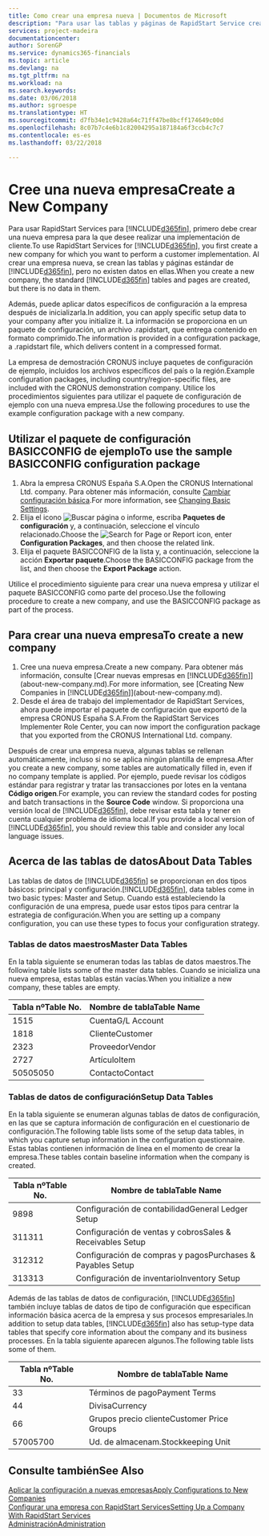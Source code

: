 ```yaml
---
title: Como crear una empresa nueva | Documentos de Microsoft
description: "Para usar las tablas y páginas de RapidStart Service creadas que no tienen datos."
services: project-madeira
documentationcenter: 
author: SorenGP
ms.service: dynamics365-financials
ms.topic: article
ms.devlang: na
ms.tgt_pltfrm: na
ms.workload: na
ms.search.keywords: 
ms.date: 03/06/2018
ms.author: sgroespe
ms.translationtype: HT
ms.sourcegitcommit: d7fb34e1c9428a64c71ff47be8bcff174649c00d
ms.openlocfilehash: 8c07b7c4e6b1c82004295a187184a6f3ccb4c7c7
ms.contentlocale: es-es
ms.lasthandoff: 03/22/2018

---
```

# <a name="create-a-new-company"></a><span data-ttu-id="c3e0b-103">Cree una nueva empresa</span><span class="sxs-lookup"><span data-stu-id="c3e0b-103">Create a New Company</span></span>
<span data-ttu-id="c3e0b-104">Para usar RapidStart Services para [!INCLUDE[d365fin](includes/d365fin_md.md)], primero debe crear una nueva empresa para la que desee realizar una implementación de cliente.</span><span class="sxs-lookup"><span data-stu-id="c3e0b-104">To use RapidStart Services for [!INCLUDE[d365fin](includes/d365fin_md.md)], you first create a new company for which you want to perform a customer implementation.</span></span> <span data-ttu-id="c3e0b-105">Al crear una empresa nueva, se crean las tablas y páginas estándar de [!INCLUDE[d365fin](includes/d365fin_md.md)], pero no existen datos en ellas.</span><span class="sxs-lookup"><span data-stu-id="c3e0b-105">When you create a new company, the standard [!INCLUDE[d365fin](includes/d365fin_md.md)] tables and pages are created, but there is no data in them.</span></span>

<span data-ttu-id="c3e0b-106">Además, puede aplicar datos específicos de configuración a la empresa después de inicializarla.</span><span class="sxs-lookup"><span data-stu-id="c3e0b-106">In addition, you can apply specific setup data to your company after you initialize it.</span></span> <span data-ttu-id="c3e0b-107">La información se proporciona en un paquete de configuración, un archivo .rapidstart, que entrega contenido en formato comprimido.</span><span class="sxs-lookup"><span data-stu-id="c3e0b-107">The information is provided in a configuration package, a .rapidstart file, which delivers content in a compressed format.</span></span>  

<span data-ttu-id="c3e0b-108">La empresa de demostración CRONUS incluye paquetes de configuración de ejemplo, incluidos los archivos específicos del país o la región.</span><span class="sxs-lookup"><span data-stu-id="c3e0b-108">Example configuration packages, including country/region-specific files, are included with the CRONUS demonstration company.</span></span> <span data-ttu-id="c3e0b-109">Utilice los procedimientos siguientes para utilizar el paquete de configuración de ejemplo con una nueva empresa.</span><span class="sxs-lookup"><span data-stu-id="c3e0b-109">Use the following procedures to use the example configuration package with a new company.</span></span>  

## <a name="to-use-the-sample-basicconfig-configuration-package"></a><span data-ttu-id="c3e0b-110">Utilizar el paquete de configuración BASICCONFIG de ejemplo</span><span class="sxs-lookup"><span data-stu-id="c3e0b-110">To use the sample BASICCONFIG configuration package</span></span>  
1. <span data-ttu-id="c3e0b-111">Abra la empresa CRONUS España S.A.</span><span class="sxs-lookup"><span data-stu-id="c3e0b-111">Open the CRONUS International Ltd. company.</span></span> <span data-ttu-id="c3e0b-112">Para obtener más información, consulte [Cambiar configuración básica](ui-change-basic-settings.md).</span><span class="sxs-lookup"><span data-stu-id="c3e0b-112">For more information, see [Changing Basic Settings](ui-change-basic-settings.md).</span></span>
2. <span data-ttu-id="c3e0b-113">Elija el icono ![Buscar página o informe](media/ui-search/search_small.png "icono Buscar página o informe"), escriba **Paquetes de configuración** y, a continuación, seleccione el vínculo relacionado.</span><span class="sxs-lookup"><span data-stu-id="c3e0b-113">Choose the ![Search for Page or Report](media/ui-search/search_small.png "Search for Page or Report icon") icon, enter **Configuration Packages**, and then choose the related link.</span></span>  
3. <span data-ttu-id="c3e0b-114">Elija el paquete BASICCONFIG de la lista y, a continuación, seleccione la acción **Exportar paquete**.</span><span class="sxs-lookup"><span data-stu-id="c3e0b-114">Choose the BASICCONFIG package from the list, and then choose the **Export Package** action.</span></span>  

<span data-ttu-id="c3e0b-115">Utilice el procedimiento siguiente para crear una nueva empresa y utilizar el paquete BASICCONFIG como parte del proceso.</span><span class="sxs-lookup"><span data-stu-id="c3e0b-115">Use the following procedure to create a new company, and use the BASICCONFIG package as part of the process.</span></span>  

## <a name="to-create-a-new-company"></a><span data-ttu-id="c3e0b-116">Para crear una nueva empresa</span><span class="sxs-lookup"><span data-stu-id="c3e0b-116">To create a new company</span></span>  
1. <span data-ttu-id="c3e0b-117">Cree una nueva empresa.</span><span class="sxs-lookup"><span data-stu-id="c3e0b-117">Create a new company.</span></span> <span data-ttu-id="c3e0b-118">Para obtener más información, consulte [Crear nuevas empresas en [!INCLUDE[d365fin](includes/d365fin_md.md)]](about-new-company.md).</span><span class="sxs-lookup"><span data-stu-id="c3e0b-118">For more information, see [Creating New Companies in [!INCLUDE[d365fin](includes/d365fin_md.md)]](about-new-company.md).</span></span>
2. <span data-ttu-id="c3e0b-119">Desde el área de trabajo del implementador de RapidStart Services, ahora puede importar el paquete de configuración que exportó de la empresa CRONUS España S.A.</span><span class="sxs-lookup"><span data-stu-id="c3e0b-119">From the RapidStart Services Implementer Role Center, you can now import the configuration package that you exported from the CRONUS International Ltd. company.</span></span>

<span data-ttu-id="c3e0b-120">Después de crear una empresa nueva, algunas tablas se rellenan automáticamente, incluso si no se aplica ningún plantilla de empresa.</span><span class="sxs-lookup"><span data-stu-id="c3e0b-120">After you create a new company, some tables are automatically filled in, even if no company template is applied.</span></span> <span data-ttu-id="c3e0b-121">Por ejemplo, puede revisar los códigos estándar para registrar y tratar las transacciones por lotes en la ventana **Código origen**.</span><span class="sxs-lookup"><span data-stu-id="c3e0b-121">For example, you can review the standard codes for posting and batch transactions in the **Source Code** window.</span></span> <span data-ttu-id="c3e0b-122">Si proporciona una versión local de [!INCLUDE[d365fin](includes/d365fin_md.md)], debe revisar esta tabla y tener en cuenta cualquier problema de idioma local.</span><span class="sxs-lookup"><span data-stu-id="c3e0b-122">If you provide a local version of [!INCLUDE[d365fin](includes/d365fin_md.md)], you should review this table and consider any local language issues.</span></span>

## <a name="about-data-tables"></a><span data-ttu-id="c3e0b-123">Acerca de las tablas de datos</span><span class="sxs-lookup"><span data-stu-id="c3e0b-123">About Data Tables</span></span>
<span data-ttu-id="c3e0b-124">Las tablas de datos de [!INCLUDE[d365fin](includes/d365fin_md.md)] se proporcionan en dos tipos básicos: principal y configuración.</span><span class="sxs-lookup"><span data-stu-id="c3e0b-124">[!INCLUDE[d365fin](includes/d365fin_md.md)], data tables come in two basic types: Master and Setup.</span></span> <span data-ttu-id="c3e0b-125">Cuando está estableciendo la configuración de una empresa, puede usar estos tipos para centrar la estrategia de configuración.</span><span class="sxs-lookup"><span data-stu-id="c3e0b-125">When you are setting up a company configuration, you can use these types to focus your configuration strategy.</span></span>  

### <a name="master-data-tables"></a><span data-ttu-id="c3e0b-126">Tablas de datos maestros</span><span class="sxs-lookup"><span data-stu-id="c3e0b-126">Master Data Tables</span></span>  
<span data-ttu-id="c3e0b-127">En la tabla siguiente se enumeran todas las tablas de datos maestros.</span><span class="sxs-lookup"><span data-stu-id="c3e0b-127">The following table lists some of the master data tables.</span></span> <span data-ttu-id="c3e0b-128">Cuando se inicializa una nueva empresa, estas tablas están vacías.</span><span class="sxs-lookup"><span data-stu-id="c3e0b-128">When you initialize a new company, these tables are empty.</span></span>  

|<span data-ttu-id="c3e0b-129">Tabla nº</span><span class="sxs-lookup"><span data-stu-id="c3e0b-129">Table No.</span></span>|<span data-ttu-id="c3e0b-130">Nombre de tabla</span><span class="sxs-lookup"><span data-stu-id="c3e0b-130">Table Name</span></span>|  
|-------------------|--------------------|  
|<span data-ttu-id="c3e0b-131">15</span><span class="sxs-lookup"><span data-stu-id="c3e0b-131">15</span></span>|<span data-ttu-id="c3e0b-132">Cuenta</span><span class="sxs-lookup"><span data-stu-id="c3e0b-132">G/L Account</span></span>|  
|<span data-ttu-id="c3e0b-133">18</span><span class="sxs-lookup"><span data-stu-id="c3e0b-133">18</span></span>|<span data-ttu-id="c3e0b-134">Cliente</span><span class="sxs-lookup"><span data-stu-id="c3e0b-134">Customer</span></span>|  
|<span data-ttu-id="c3e0b-135">23</span><span class="sxs-lookup"><span data-stu-id="c3e0b-135">23</span></span>|<span data-ttu-id="c3e0b-136">Proveedor</span><span class="sxs-lookup"><span data-stu-id="c3e0b-136">Vendor</span></span>|  
|<span data-ttu-id="c3e0b-137">27</span><span class="sxs-lookup"><span data-stu-id="c3e0b-137">27</span></span>|<span data-ttu-id="c3e0b-138">Artículo</span><span class="sxs-lookup"><span data-stu-id="c3e0b-138">Item</span></span>|  
|<span data-ttu-id="c3e0b-139">5050</span><span class="sxs-lookup"><span data-stu-id="c3e0b-139">5050</span></span>|<span data-ttu-id="c3e0b-140">Contacto</span><span class="sxs-lookup"><span data-stu-id="c3e0b-140">Contact</span></span>|  

### <a name="setup-data-tables"></a><span data-ttu-id="c3e0b-141">Tablas de datos de configuración</span><span class="sxs-lookup"><span data-stu-id="c3e0b-141">Setup Data Tables</span></span>  
<span data-ttu-id="c3e0b-142">En la tabla siguiente se enumeran algunas tablas de datos de configuración, en las que se captura información de configuración en el cuestionario de configuración.</span><span class="sxs-lookup"><span data-stu-id="c3e0b-142">The following table lists some of the setup data tables, in which you capture setup information in the configuration questionnaire.</span></span> <span data-ttu-id="c3e0b-143">Estas tablas contienen información de línea en el momento de crear la empresa.</span><span class="sxs-lookup"><span data-stu-id="c3e0b-143">These tables contain baseline information when the company is created.</span></span>  

|<span data-ttu-id="c3e0b-144">Tabla nº</span><span class="sxs-lookup"><span data-stu-id="c3e0b-144">Table No.</span></span>|<span data-ttu-id="c3e0b-145">Nombre de tabla</span><span class="sxs-lookup"><span data-stu-id="c3e0b-145">Table Name</span></span>|  
|-------------------|--------------------|  
|<span data-ttu-id="c3e0b-146">98</span><span class="sxs-lookup"><span data-stu-id="c3e0b-146">98</span></span>|<span data-ttu-id="c3e0b-147">Configuración de contabilidad</span><span class="sxs-lookup"><span data-stu-id="c3e0b-147">General Ledger Setup</span></span>|  
|<span data-ttu-id="c3e0b-148">311</span><span class="sxs-lookup"><span data-stu-id="c3e0b-148">311</span></span>|<span data-ttu-id="c3e0b-149">Configuración de ventas y cobros</span><span class="sxs-lookup"><span data-stu-id="c3e0b-149">Sales & Receivables Setup</span></span>|  
|<span data-ttu-id="c3e0b-150">312</span><span class="sxs-lookup"><span data-stu-id="c3e0b-150">312</span></span>|<span data-ttu-id="c3e0b-151">Configuración de compras y pagos</span><span class="sxs-lookup"><span data-stu-id="c3e0b-151">Purchases & Payables Setup</span></span>|  
|<span data-ttu-id="c3e0b-152">313</span><span class="sxs-lookup"><span data-stu-id="c3e0b-152">313</span></span>|<span data-ttu-id="c3e0b-153">Configuración de inventario</span><span class="sxs-lookup"><span data-stu-id="c3e0b-153">Inventory Setup</span></span>|  

<span data-ttu-id="c3e0b-154">Además de las tablas de datos de configuración, [!INCLUDE[d365fin](includes/d365fin_md.md)] también incluye tablas de datos de tipo de configuración que especifican información básica acerca de la empresa y sus procesos empresariales.</span><span class="sxs-lookup"><span data-stu-id="c3e0b-154">In addition to setup data tables, [!INCLUDE[d365fin](includes/d365fin_md.md)] also has setup-type data tables that specify core information about the company and its business processes.</span></span> <span data-ttu-id="c3e0b-155">En la tabla siguiente aparecen algunos.</span><span class="sxs-lookup"><span data-stu-id="c3e0b-155">The following table lists some of them.</span></span>  

|<span data-ttu-id="c3e0b-156">Tabla nº</span><span class="sxs-lookup"><span data-stu-id="c3e0b-156">Table No.</span></span>|<span data-ttu-id="c3e0b-157">Nombre de tabla</span><span class="sxs-lookup"><span data-stu-id="c3e0b-157">Table Name</span></span>|  
|-------------------|--------------------|  
|<span data-ttu-id="c3e0b-158">3</span><span class="sxs-lookup"><span data-stu-id="c3e0b-158">3</span></span>|<span data-ttu-id="c3e0b-159">Términos de pago</span><span class="sxs-lookup"><span data-stu-id="c3e0b-159">Payment Terms</span></span>|  
|<span data-ttu-id="c3e0b-160">4</span><span class="sxs-lookup"><span data-stu-id="c3e0b-160">4</span></span>|<span data-ttu-id="c3e0b-161">Divisa</span><span class="sxs-lookup"><span data-stu-id="c3e0b-161">Currency</span></span>|  
|<span data-ttu-id="c3e0b-162">6</span><span class="sxs-lookup"><span data-stu-id="c3e0b-162">6</span></span>|<span data-ttu-id="c3e0b-163">Grupos precio cliente</span><span class="sxs-lookup"><span data-stu-id="c3e0b-163">Customer Price Groups</span></span>|  
|<span data-ttu-id="c3e0b-164">5700</span><span class="sxs-lookup"><span data-stu-id="c3e0b-164">5700</span></span>|<span data-ttu-id="c3e0b-165">Ud. de almacenam.</span><span class="sxs-lookup"><span data-stu-id="c3e0b-165">Stockkeeping Unit</span></span>|

  

## <a name="see-also"></a><span data-ttu-id="c3e0b-166">Consulte también</span><span class="sxs-lookup"><span data-stu-id="c3e0b-166">See Also</span></span>  
[<span data-ttu-id="c3e0b-167">Aplicar la configuración a nuevas empresas</span><span class="sxs-lookup"><span data-stu-id="c3e0b-167">Apply Configurations to New Companies</span></span>](admin-apply-configuration-to-new-companies.md)  
[<span data-ttu-id="c3e0b-168">Configurar una empresa con RapidStart Services</span><span class="sxs-lookup"><span data-stu-id="c3e0b-168">Setting Up a Company With RapidStart Services</span></span>](admin-set-up-a-company-with-rapidstart.md)  
[<span data-ttu-id="c3e0b-169">Administración</span><span class="sxs-lookup"><span data-stu-id="c3e0b-169">Administration</span></span>](admin-setup-and-administration.md)

